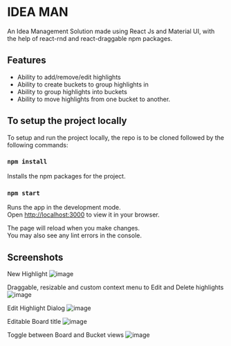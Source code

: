 # IDEA MAN

An Idea Management Solution made using React Js and Material UI, with the help of react-rnd and react-draggable npm packages.

## Features

- Ability to add/remove/edit highlights
- Ability to create buckets to group highlights in
- Ability to group highlights into buckets
- Ability to move highlights from one bucket to another.

## To setup the project locally

To setup and run the project locally, the repo is to be cloned followed by the following commands:

### `npm install`

Installs the npm packages for the project.

### `npm start`

Runs the app in the development mode.\
Open [http://localhost:3000](http://localhost:3000) to view it in your browser.

The page will reload when you make changes.\
You may also see any lint errors in the console.

## Screenshots

New Highlight
![image](https://user-images.githubusercontent.com/59505795/149163373-9194503c-3d31-4e56-900f-1b5e7684bbe6.png)

Draggable, resizable and custom context menu to Edit and Delete highlights
![image](https://user-images.githubusercontent.com/59505795/149163633-19095a2a-11ef-4c68-ae97-ca6674082f33.png)

Edit Highlight Dialog
![image](https://user-images.githubusercontent.com/59505795/149163807-90925f5d-ffed-4001-8c2c-5aca0c2a27a2.png)

Editable Board title
![image](https://user-images.githubusercontent.com/59505795/149164409-ed8dc971-0e69-47df-bf73-3cf25afe4a4a.png)

Toggle between Board and Bucket views
![image](https://user-images.githubusercontent.com/59505795/149164768-968c2fa0-9076-454e-bc23-ab5a263a554d.png)
